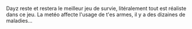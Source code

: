 Dayz reste et restera le meilleur jeu de survie, litéralement tout est réaliste dans ce jeu. La metéo affecte l'usage de t'es armes, il y a des dizaines de maladies...